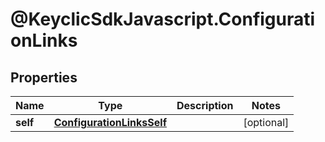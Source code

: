 # @KeyclicSdkJavascript.ConfigurationLinks

## Properties
Name | Type | Description | Notes
------------ | ------------- | ------------- | -------------
**self** | [**ConfigurationLinksSelf**](ConfigurationLinksSelf.md) |  | [optional] 


